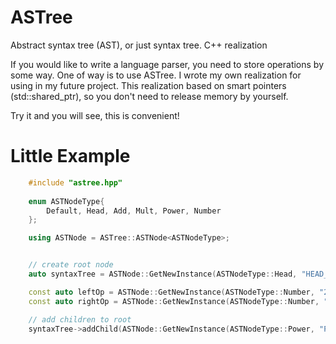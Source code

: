 # ASTree
Abstract syntax tree (AST), or just syntax tree. C++ realization

If you would like to write a language parser, you need to store operations by some way.
One of way is to use ASTree. 
I wrote my own realization for using in my future project. 
This realization based on smart pointers (std::shared_ptr), so you don't need to release memory by yourself. 

Try it and you will see, this is convenient!

# Little Example
```cpp
    #include "astree.hpp"
    
    enum ASTNodeType{
        Default, Head, Add, Mult, Power, Number
    };

    using ASTNode = ASTree::ASTNode<ASTNodeType>;


    // create root node
    auto syntaxTree = ASTNode::GetNewInstance(ASTNodeType::Head, "HEAD_NODE");

    const auto leftOp = ASTNode::GetNewInstance(ASTNodeType::Number, "2");
    const auto rightOp = ASTNode::GetNewInstance(ASTNodeType::Number, "5");

    // add children to root
    syntaxTree->addChild(ASTNode::GetNewInstance(ASTNodeType::Power, "POWER_NODE", leftOp, rightOp));
```
